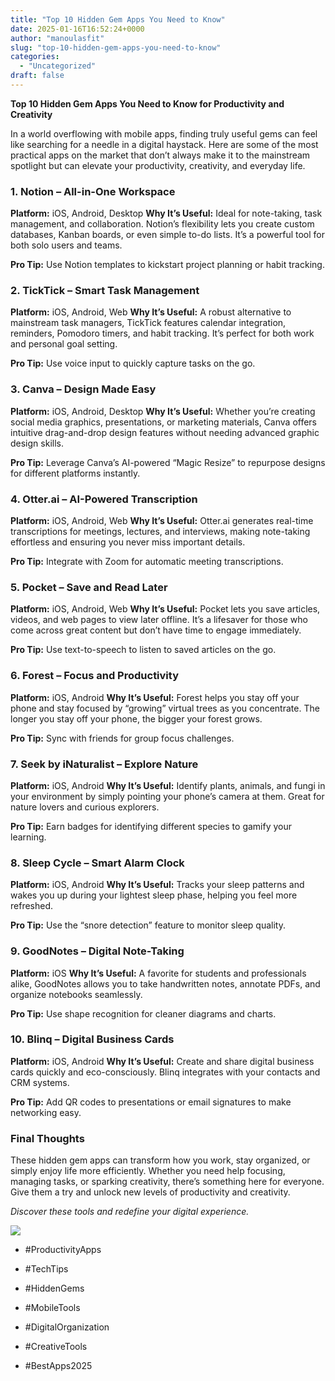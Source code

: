 ```yaml
---
title: "Top 10 Hidden Gem Apps You Need to Know"
date: 2025-01-16T16:52:24+0000
author: "manoulasfit"
slug: "top-10-hidden-gem-apps-you-need-to-know"
categories:
  - "Uncategorized"
draft: false
---
```

**Top 10 Hidden Gem Apps You Need to Know for Productivity and Creativity**

In a world overflowing with mobile apps, finding truly useful gems can feel like searching for a needle in a digital haystack. Here are some of the most practical apps on the market that don’t always make it to the mainstream spotlight but can elevate your productivity, creativity, and everyday life.

### 1. **Notion – All-in-One Workspace**

**Platform:** iOS, Android, Desktop
**Why It’s Useful:** Ideal for note-taking, task management, and collaboration. Notion’s flexibility lets you create custom databases, Kanban boards, or even simple to-do lists. It’s a powerful tool for both solo users and teams.

**Pro Tip:** Use Notion templates to kickstart project planning or habit tracking.

### 2. **TickTick – Smart Task Management**

**Platform:** iOS, Android, Web
**Why It’s Useful:** A robust alternative to mainstream task managers, TickTick features calendar integration, reminders, Pomodoro timers, and habit tracking. It’s perfect for both work and personal goal setting.

**Pro Tip:** Use voice input to quickly capture tasks on the go.

### 3. **Canva – Design Made Easy**

**Platform:** iOS, Android, Desktop
**Why It’s Useful:** Whether you’re creating social media graphics, presentations, or marketing materials, Canva offers intuitive drag-and-drop design features without needing advanced graphic design skills.

**Pro Tip:** Leverage Canva’s AI-powered “Magic Resize” to repurpose designs for different platforms instantly.

### 4. **Otter.ai – AI-Powered Transcription**

**Platform:** iOS, Android, Web
**Why It’s Useful:** Otter.ai generates real-time transcriptions for meetings, lectures, and interviews, making note-taking effortless and ensuring you never miss important details.

**Pro Tip:** Integrate with Zoom for automatic meeting transcriptions.

### 5. **Pocket – Save and Read Later**

**Platform:** iOS, Android, Web
**Why It’s Useful:** Pocket lets you save articles, videos, and web pages to view later offline. It’s a lifesaver for those who come across great content but don’t have time to engage immediately.

**Pro Tip:** Use text-to-speech to listen to saved articles on the go.

### 6. **Forest – Focus and Productivity**

**Platform:** iOS, Android
**Why It’s Useful:** Forest helps you stay off your phone and stay focused by “growing” virtual trees as you concentrate. The longer you stay off your phone, the bigger your forest grows.

**Pro Tip:** Sync with friends for group focus challenges.

### 7. **Seek by iNaturalist – Explore Nature**

**Platform:** iOS, Android
**Why It’s Useful:** Identify plants, animals, and fungi in your environment by simply pointing your phone’s camera at them. Great for nature lovers and curious explorers.

**Pro Tip:** Earn badges for identifying different species to gamify your learning.

### 8. **Sleep Cycle – Smart Alarm Clock**

**Platform:** iOS, Android
**Why It’s Useful:** Tracks your sleep patterns and wakes you up during your lightest sleep phase, helping you feel more refreshed.

**Pro Tip:** Use the “snore detection” feature to monitor sleep quality.

### 9. **GoodNotes – Digital Note-Taking**

**Platform:** iOS
**Why It’s Useful:** A favorite for students and professionals alike, GoodNotes allows you to take handwritten notes, annotate PDFs, and organize notebooks seamlessly.

**Pro Tip:** Use shape recognition for cleaner diagrams and charts.

### 10. **Blinq – Digital Business Cards**

**Platform:** iOS, Android
**Why It’s Useful:** Create and share digital business cards quickly and eco-consciously. Blinq integrates with your contacts and CRM systems.

**Pro Tip:** Add QR codes to presentations or email signatures to make networking easy.

### **Final Thoughts**

These hidden gem apps can transform how you work, stay organized, or simply enjoy life more efficiently. Whether you need help focusing, managing tasks, or sparking creativity, there’s something here for everyone. Give them a try and unlock new levels of productivity and creativity.

*Discover these tools and redefine your digital experience.*

![](/DALL·E-2025-01-15-18.50.11-A-serene-minimalist-digital-artwork-representing-productivity-and-creativity.-The-image-features-a-workspace-scene-with-a-sleek-laptop-smartphone-di.webp)

- #ProductivityApps

- #TechTips

- #HiddenGems

- #MobileTools

- #DigitalOrganization

- #CreativeTools

- #BestApps2025